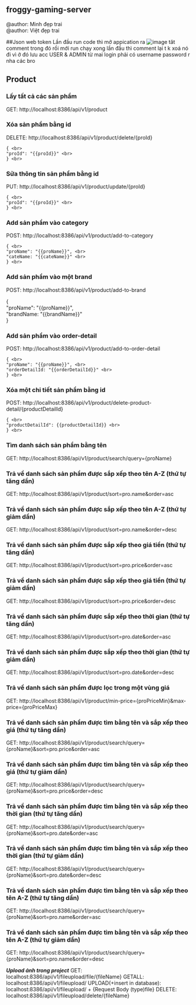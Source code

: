 ## froggy-gaming-server

@author: Minh đẹp trai <br/>
@author: Việt đẹp trai

##Json web token
Lần đầu run code thì mở appication ra ![image](https://user-images.githubusercontent.com/88840717/188499912-64f5fac6-a230-4063-9eef-057722ef31b7.png)
tăt comment trong đó rồi mới run chạy xong lần đầu thì comment lại 
t k xoá nó đi vì ở đó lưu acc USER & ADMIN
từ mai login phải có username password r nha các bro

## Product

### Lấy tất cả các sản phẩm

  GET: http://localhost:8386/api/v1/product

### Xóa sản phẩm bằng id

  DELETE: http://localhost:8386/api/v1/product/delete/{proId}

    { <br>
    "proId": "{{proId}}" <br>
    } <br>

### Sửa thông tin sản phẩm bằng id

  PUT: http://localhost:8386/api/v1/product/update/{proId}

    { <br>
    "proId": "{{proId}}" <br>
    } <br>

### Add sản phẩm vào category

  POST: http://localhost:8386/api/v1/product/add-to-category

    { <br>
    "proName": "{{proName}}", <br>
    "cateName: "{{cateName}}" <br>
    } <br>

### Add sản phẩm vào một brand

  POST: http://localhost:8386/api/v1/product/add-to-brand

  { <br>
  "proName": "{{proName}}", <br>
  "brandName: "{{brandName}}" <br>
  } <br>

### Add sản phẩm vào order-detail

  POST: http://localhost:8386/api/v1/product/add-to-order-detail

    { <br>
    "proName": "{{proName}}", <br>
    "orderDetailId: "{{orderDetailId}}" <br>
    } <br>

### Xóa một chi tiết sản phẩm bằng id

  POST: http://localhost:8386/api/v1/product/delete-product-detail/{productDetailId}

    { <br>
    "productDetailId": {{productDetailId}} <br>
    } <br>

### Tìm danh sách sản phẩm bằng tên

  GET: http://localhost:8386/api/v1/product/search/query={proName}

### Trả về danh sách sản phẩm được sắp xếp theo tên A-Z (thứ tự tăng dần)

  GET: http://localhost:8386/api/v1/product/sort=pro.name&order=asc

### Trả về danh sách sản phẩm được sắp xếp theo tên A-Z (thứ tự giảm dần)

  GET: http://localhost:8386/api/v1/product/sort=pro.name&order=desc

### Trả về danh sách sản phẩm được sắp xếp theo giá tiền (thứ tự tăng dần)

  GET: http://localhost:8386/api/v1/product/sort=pro.price&order=asc

### Trả về danh sách sản phẩm được sắp xếp theo giá tiền (thứ tự giảm dần)

  GET: http://localhost:8386/api/v1/product/sort=pro.price&order=desc

### Trả về danh sách sản phẩm được sắp xếp theo thời gian (thứ tự tăng dần)

  GET: http://localhost:8386/api/v1/product/sort=pro.date&order=asc

### Trả về danh sách sản phẩm được sắp xếp theo thời gian (thứ tự giảm dần)

  GET: http://localhost:8386/api/v1/product/sort=pro.date&order=desc

### Trả về danh sách sản phẩm được lọc trong một vùng giá

  GET: http://localhost:8386/api/v1/product/min-price={proPriceMin}&max-price={proPriceMax}

### Trả về danh sách sản phẩm được tìm bằng tên và sắp xếp theo giá (thứ tự tăng dần)

  GET: http://localhost:8386/api/v1/product/search/query={proName}&sort=pro.price&order=asc

### Trả về danh sách sản phẩm được tìm bằng tên và sắp xếp theo giá (thứ tự giảm dần)

  GET: http://localhost:8386/api/v1/product/search/query={proName}&sort=pro.price&order=desc  

### Trả về danh sách sản phẩm được tìm bằng tên và sắp xếp theo thời gian (thứ tự tăng dần)

  GET: http://localhost:8386/api/v1/product/search/query={proName}&sort=pro.date&order=asc

### Trả về danh sách sản phẩm được tìm bằng tên và sắp xếp theo thời gian (thứ tự giảm dần)

  GET: http://localhost:8386/api/v1/product/search/query={proName}&sort=pro.date&order=desc

### Trả về danh sách sản phẩm được tìm bằng tên và sắp xếp theo tên A-Z (thứ tự tăng dần)

  GET: http://localhost:8386/api/v1/product/search/query={proName}&sort=pro.name&order=asc

### Trả về danh sách sản phẩm được tìm bằng tên và sắp xếp theo tên A-Z (thứ tự giảm dần)

  GET: http://localhost:8386/api/v1/product/search/query={proName}&sort=pro.name&order=desc 
  
***Upload ảnh trong project***
  GET:  localhost:8386/api/v1/fileupload/file/{fileName}
  GETALL: localhost:8386/api/v1/fileupload/
  UPLOAD(+insert in database):  localhost:8386/api/v1/fileupload/ + {Request Body (type)file}
  DELETE: localhost:8386/api/v1/fileupload/delete/{fileName}
